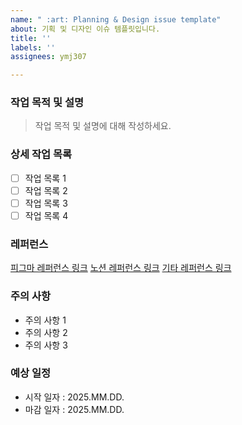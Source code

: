 ```yaml
---
name: " :art: Planning & Design issue template"
about: 기획 및 디자인 이슈 템플릿입니다.
title: ''
labels: ''
assignees: ymj307

---
```


### 작업 목적 및 설명
> 작업 목적 및 설명에 대해 작성하세요.

### 상세 작업 목록
- [ ] 작업 목록 1
- [ ] 작업 목록 2
- [ ] 작업 목록 3
- [ ] 작업 목록 4

### 레퍼런스
[피그마 레퍼런스 링크](https://www.figma.com/)
[노션 레퍼런스 링크](https://www.notion.so/f6f031dc6edb46f3a3b7b24b235256ec)
[기타 레퍼런스 링크](https://www.google.com/)

### 주의 사항
- 주의 사항 1
- 주의 사항 2
- 주의 사항 3

### 예상 일정
- 시작 일자 : 2025.MM.DD.
- 마감 일자 : 2025.MM.DD.
